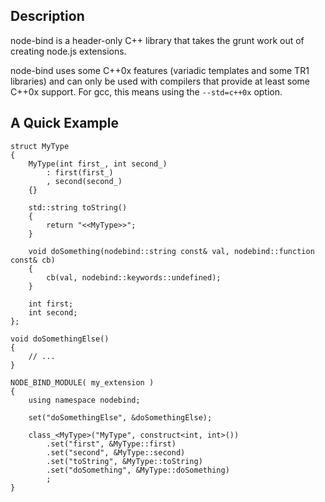 Description
-----------

node-bind is a header-only C++ library that takes the grunt work out of creating node.js extensions.

node-bind uses some C++0x features (variadic templates and some TR1 libraries) and can only be used with compilers that provide at least some C++0x support. For gcc, this means using the `--std=c++0x` option.

A Quick Example
---------------

    struct MyType
    {
        MyType(int first_, int second_)
            : first(first_)
            , second(second_)
        {}
        
        std::string toString()
        {
            return "<<MyType>>";
        }
        
        void doSomething(nodebind::string const& val, nodebind::function const& cb)
        {
            cb(val, nodebind::keywords::undefined);
        }
        
        int first;
        int second;
    };
    
    void doSomethingElse()
    {
        // ...
    }
    
    NODE_BIND_MODULE( my_extension )
    {
        using namespace nodebind;
        
        set("doSomethingElse", &doSomethingElse);
        
        class_<MyType>("MyType", construct<int, int>())
            .set("first", &MyType::first)
            .set("second", &MyType::second)
            .set("toString", &MyType::toString)
            .set("doSomething", &MyType::doSomething)
            ;
    }

